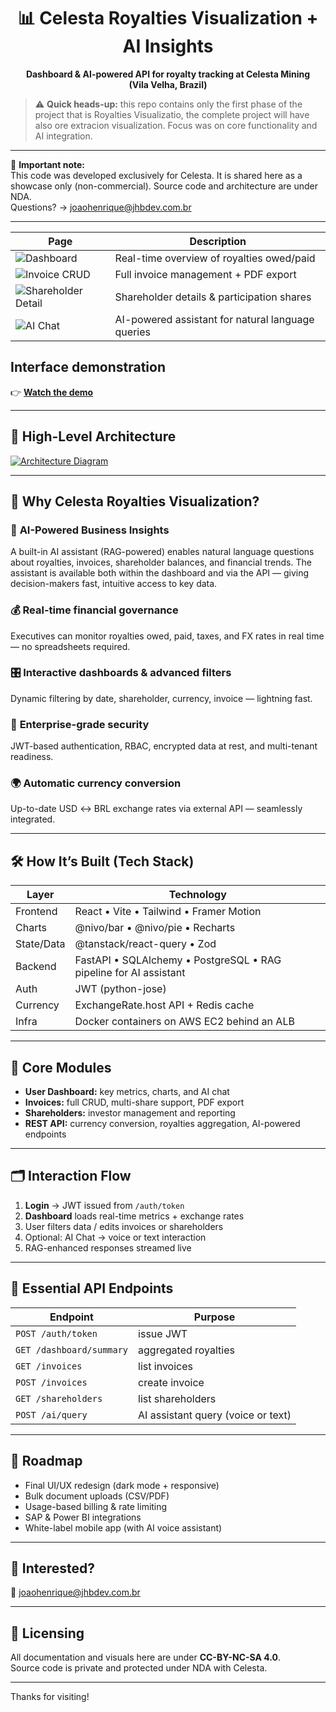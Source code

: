 <h1 align="center">📊 Celesta Royalties Visualization + AI Insights</h1>

<p align="center">
  <strong>Dashboard & AI-powered API for royalty tracking at Celesta Mining (Vila&nbsp;Velha, Brazil)</strong>
</p>

> ⚠️ **Quick heads-up:** this repo contains only the first phase of the project that is Royalties Visualizatio, the complete project will have also ore extracion visualization. Focus was on core functionality and AI integration.

---

🛑 **Important note:**  
This code was developed exclusively for Celesta. It is shared here as a showcase only (non-commercial). Source code and architecture are under NDA.  
Questions? → [joaohenrique@jhbdev.com.br](mailto:joaohenrique@jhbdev.com.br)

---

| Page | Description |
|------|-------------|
| ![Dashboard](https://via.placeholder.com/150) | Real-time overview of royalties owed/paid |
| ![Invoice CRUD](https://via.placeholder.com/150) | Full invoice management + PDF export |
| ![Shareholder Detail](https://via.placeholder.com/150) | Shareholder details & participation shares |
| ![AI Chat](https://via.placeholder.com/150) | AI-powered assistant for natural language queries |

## Interface demonstration  
👉 **[Watch the demo](https://youtu.be/your-demo-link)**

---

## 📸 High-Level Architecture  

[![Architecture Diagram](https://via.placeholder.com/600x300)](https://via.placeholder.com/1200x600)

---

## 🚀 Why Celesta Royalties Visualization?

### 🤖 **AI-Powered Business Insights**  
A built-in AI assistant (RAG-powered) enables natural language questions about royalties, invoices, shareholder balances, and financial trends. The assistant is available both within the dashboard and via the API — giving decision-makers fast, intuitive access to key data.

### 💰 **Real-time financial governance**  
Executives can monitor royalties owed, paid, taxes, and FX rates in real time — no spreadsheets required.

### 🎛 **Interactive dashboards & advanced filters**  
Dynamic filtering by date, shareholder, currency, invoice — lightning fast.

### 🔐 **Enterprise-grade security**  
JWT-based authentication, RBAC, encrypted data at rest, and multi-tenant readiness.

### 🌍 **Automatic currency conversion**  
Up-to-date USD ↔ BRL exchange rates via external API — seamlessly integrated.

---

## 🛠️ How It’s Built (Tech Stack)

| Layer | Technology |
|-------|------------|
| Frontend | React • Vite • Tailwind • Framer Motion |
| Charts | @nivo/bar • @nivo/pie • Recharts |
| State/Data | @tanstack/react-query • Zod |
| Backend | FastAPI • SQLAlchemy • PostgreSQL • RAG pipeline for AI assistant |
| Auth | JWT (python-jose) |
| Currency | ExchangeRate.host API + Redis cache |
| Infra | Docker containers on AWS EC2 behind an ALB |

---

## 🔗 Core Modules

- **User Dashboard:** key metrics, charts, and AI chat  
- **Invoices:** full CRUD, multi-share support, PDF export  
- **Shareholders:** investor management and reporting  
- **REST API:** currency conversion, royalties aggregation, AI-powered endpoints

---

## 🗂️ Interaction Flow

1. **Login** → JWT issued from `/auth/token`  
2. **Dashboard** loads real-time metrics + exchange rates  
3. User filters data / edits invoices or shareholders  
4. Optional: AI Chat → voice or text interaction  
5. RAG-enhanced responses streamed live

---

## 🔑 Essential API Endpoints

| Endpoint | Purpose |
|----------|---------|
| `POST /auth/token` | issue JWT |
| `GET /dashboard/summary` | aggregated royalties |
| `GET /invoices` | list invoices |
| `POST /invoices` | create invoice |
| `GET /shareholders` | list shareholders |
| `POST /ai/query` | AI assistant query (voice or text) |

---

## 📌 Roadmap

- Final UI/UX redesign (dark mode + responsive)  
- Bulk document uploads (CSV/PDF)  
- Usage-based billing & rate limiting  
- SAP & Power BI integrations  
- White-label mobile app (with AI voice assistant)

---

## 🙌 Interested?

📧 [joaohenrique@jhbdev.com.br](mailto:joaohenrique@jhbdev.com.br)

---

## 📜 Licensing

All documentation and visuals here are under **CC-BY-NC-SA 4.0**.  
Source code is private and protected under NDA with Celesta.

---

Thanks for visiting!
